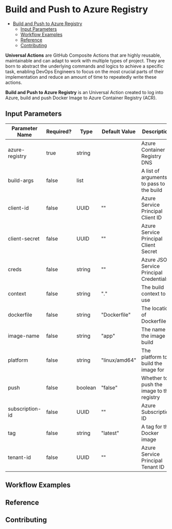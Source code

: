 # Build and Push to Azure Registry

- [Build and Push to Azure Registry](#build-and-push-to-azure-registry)
  - [Input Parameters](#input-parameters)
  - [Workflow Examples](#workflow-examples)
  - [Reference](#reference)
  - [Contributing](#contributing)

**Universal Actions** are GitHub Composite Actions that are highly reusable, maintainable and can adapt to work with multiple types of project. They are born to abstract the underlying commands and logics to achieve a specific task, enabling DevOps Engineers to focus on the most crucial parts of their implementation and reduce an amount of time to repeatedly write these actions.

**Build and Push to Azure Registry** is an Universal Action created to log into Azure, build and push Docker Image to Azure Container Registry (ACR).

## Input Parameters

| Parameter Name  | Required? | Type    | Default Value | Description                               |
| --------------- | --------- | ------- | ------------- | ----------------------------------------- |
| azure-registry  | true      | string  |               | Azure Container Registry DNS              |
| build-args      | false     | list    |               | A list of arguments to pass to the build  |
| client-id       | false     | UUID    | ""            | Azure Service Principal Client ID         |
| client-secret   | false     | UUID    | ""            | Azure Service Principal Client Secret     |
| creds           | false     | string  | ""            | Azure JSON Service Principal Credentials  |
| context         | false     | string  | "."           | The build context to use                  |
| dockerfile      | false     | string  | "Dockerfile"  | The location of Dockerfile                |
| image-name      | false     | string  | "app"         | The name of the image to build            |
| platform        | false     | string  | "linux/amd64" | The platform to build the image for       |
| push            | false     | boolean | "false"       | Whether to push the image to the registry |
| subscription-id | false     | UUID    | ""            | Azure Subscription ID                     |
| tag             | false     | string  | "latest"      | A tag for the Docker image                |
| tenant-id       | false     | UUID    | ""            | Azure Service Principal Tenant ID         |

## Workflow Examples

## Reference

## Contributing
